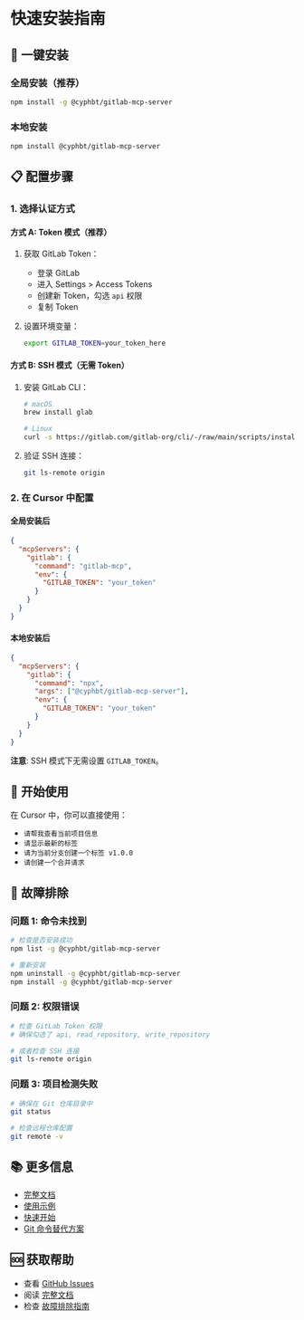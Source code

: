 # 快速安装指南

## 🚀 一键安装

### 全局安装（推荐）
```bash
npm install -g @cyphbt/gitlab-mcp-server
```

### 本地安装
```bash
npm install @cyphbt/gitlab-mcp-server
```

## 📋 配置步骤

### 1. 选择认证方式

#### 方式 A: Token 模式（推荐）
1. 获取 GitLab Token：
   - 登录 GitLab
   - 进入 Settings > Access Tokens
   - 创建新 Token，勾选 `api` 权限
   - 复制 Token

2. 设置环境变量：
   ```bash
   export GITLAB_TOKEN=your_token_here
   ```

#### 方式 B: SSH 模式（无需 Token）
1. 安装 GitLab CLI：
   ```bash
   # macOS
   brew install glab
   
   # Linux
   curl -s https://gitlab.com/gitlab-org/cli/-/raw/main/scripts/install.sh | bash
   ```

2. 验证 SSH 连接：
   ```bash
   git ls-remote origin
   ```

### 2. 在 Cursor 中配置

#### 全局安装后
```json
{
  "mcpServers": {
    "gitlab": {
      "command": "gitlab-mcp",
      "env": {
        "GITLAB_TOKEN": "your_token"
      }
    }
  }
}
```

#### 本地安装后
```json
{
  "mcpServers": {
    "gitlab": {
      "command": "npx",
      "args": ["@cyphbt/gitlab-mcp-server"],
      "env": {
        "GITLAB_TOKEN": "your_token"
      }
    }
  }
}
```

**注意**: SSH 模式下无需设置 `GITLAB_TOKEN`。

## 🎯 开始使用

在 Cursor 中，你可以直接使用：

- `请帮我查看当前项目信息`
- `请显示最新的标签`
- `请为当前分支创建一个标签 v1.0.0`
- `请创建一个合并请求`

## 🔧 故障排除

### 问题 1: 命令未找到
```bash
# 检查是否安装成功
npm list -g @cyphbt/gitlab-mcp-server

# 重新安装
npm uninstall -g @cyphbt/gitlab-mcp-server
npm install -g @cyphbt/gitlab-mcp-server
```

### 问题 2: 权限错误
```bash
# 检查 GitLab Token 权限
# 确保勾选了 api, read_repository, write_repository

# 或者检查 SSH 连接
git ls-remote origin
```

### 问题 3: 项目检测失败
```bash
# 确保在 Git 仓库目录中
git status

# 检查远程仓库配置
git remote -v
```

## 📚 更多信息

- [完整文档](README.md)
- [使用示例](USAGE.md)
- [快速开始](QUICKSTART.md)
- [Git 命令替代方案](GIT-COMMANDS.md)

## 🆘 获取帮助

- 查看 [GitHub Issues](https://github.com/yourusername/gitlab-mcp-server/issues)
- 阅读 [完整文档](README.md)
- 检查 [故障排除指南](README.md#故障排除) 
